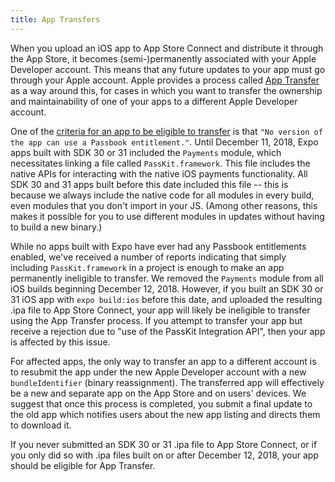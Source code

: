 ```yaml
---
title: App Transfers
---
```


When you upload an iOS app to App Store Connect and distribute it through the App Store, it becomes (semi-)permanently associated with your Apple Developer account. This means that any future updates to your app must go through your Apple account. Apple provides a process called [App Transfer](https://help.apple.com/app-store-connect/#/deved688524f) as a way around this, for cases in which you want to transfer the ownership and maintainability of one of your apps to a different Apple Developer account.

One of the [criteria for an app to be eligible to transfer](https://help.apple.com/app-store-connect/#/devaf27784ff) is that `"No version of the app can use a Passbook entitlement."`. Until December 11, 2018, Expo apps built with SDK 30 or 31 included the `Payments` module, which necessitates linking a file called `PassKit.framework`. This file includes the native APIs for interacting with the native iOS payments functionality. All SDK 30 and 31 apps built before this date included this file -- this is because we always include the native code for all modules in every build, even modules that you don't import in your JS. (Among other reasons, this makes it possible for you to use different modules in updates without having to build a new binary.)

While no apps built with Expo have ever had any Passbook entitlements enabled, we've received a number of reports indicating that simply including `PassKit.framework` in a project is enough to make an app permanently ineligible to transfer. We removed the `Payments` module from all iOS builds beginning December 12, 2018. However, if you built an SDK 30 or 31 iOS app with `expo build:ios` before this date, and uploaded the resulting .ipa file to App Store Connect, your app will likely be ineligible to transfer using the App Transfer process. If you attempt to transfer your app but receive a rejection due to "use of the PassKit Integration API", then your app is affected by this issue.

For affected apps, the only way to transfer an app to a different account is to resubmit the app under the new Apple Developer account with a new `bundleIdentifier` (binary reassignment). The transferred app will effectively be a new and separate app on the App Store and on users' devices. We suggest that once this process is completed, you submit a final update to the old app which notifies users about the new app listing and directs them to download it.

If you never submitted an SDK 30 or 31 .ipa file to App Store Connect, or if you only did so with .ipa files built on or after December 12, 2018, your app should be eligible for App Transfer.
